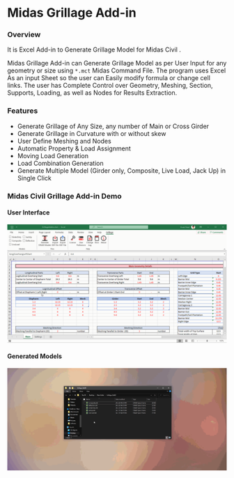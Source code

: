 # Midas Grillage Add-in

### Overview

It is Excel Add-in to Generate Grillage Model for Midas Civil .

Midas Grillage Add-in can Generate Grillage Model as per User Input for any geometry or size using `*.mct` Midas Command File. The program uses Excel As an input Sheet so the user can Easily modify formula or change cell links. The user has Complete Control over Geometry, Meshing, Section, Supports, Loading, as well as Nodes for Results Extraction.

### **Features**

- Generate Grillage of Any Size, any number of Main or Cross Girder
- Generate Grillage in Curvature with or without skew
- User Define Meshing and Nodes
- Automatic Property & Load Assignment
- Moving Load Generation
- Load Combination Generation
- Generate Multiple Model (Girder only, Composite, Live Load, Jack Up) in Single Click

### Midas Civil Grillage Add-in Demo

#### User Interface

[![demo-ui](assets/gifs/firstmodel.gif)](assets/gifs/firstmodel.gif)

#### Generated Models

[![demo-models](assets/gifs/modelgeneration.gif)](assets/gifs/modelgeneration.gif)